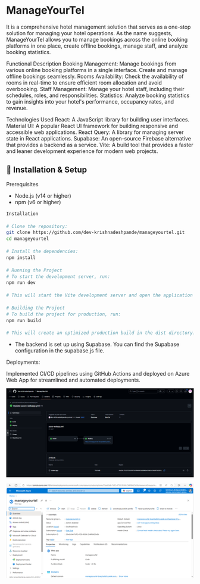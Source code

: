 # ManageYourTel

It is a comprehensive hotel management solution that serves as a one-stop solution for managing your hotel operations. As the name suggests, ManageYourTel allows you to manage bookings across the online booking platforms in one place, create offline bookings, manage staff, and analyze booking statistics.

Functional Description
Booking Management: Manage bookings from various online booking platforms in a single interface. Create and manage offline bookings seamlessly.
Rooms Availability: Check the availability of rooms in real-time to ensure efficient room allocation and avoid overbooking.
Staff Management: Manage your hotel staff, including their schedules, roles, and responsibilities.
Statistics: Analyze booking statistics to gain insights into your hotel's performance, occupancy rates, and revenue.

Technologies Used
React: A JavaScript library for building user interfaces.
Material UI: A popular React UI framework for building responsive and accessible web applications.
React Query: A library for managing server state in React applications.
Supabase: An open-source Firebase alternative that provides a backend as a service.
Vite: A build tool that provides a faster and leaner development experience for modern web projects.

## 📜 Installation & Setup

Prerequisites

- Node.js (v14 or higher)
- npm (v6 or higher)

```sh
Installation

# Clone the repository:
git clone https://github.com/dev-krishnadeshpande/manageyourtel.git
cd manageyourtel

# Install the dependencies:
npm install

# Running the Project
# To start the development server, run:
npm run dev

# This will start the Vite development server and open the application in your default web browser.

# Building the Project
# To build the project for production, run:
npm run build

# This will create an optimized production build in the dist directory.
```

- The backend is set up using Supabase. You can find the Supabase configuration in the supabase.js file.

Deployments:

Implemented CI/CD pipelines using GitHub Actions and deployed on Azure Web App for streamlined and automated deployments.

![alt text](image.png)

![alt text](image-1.png)
